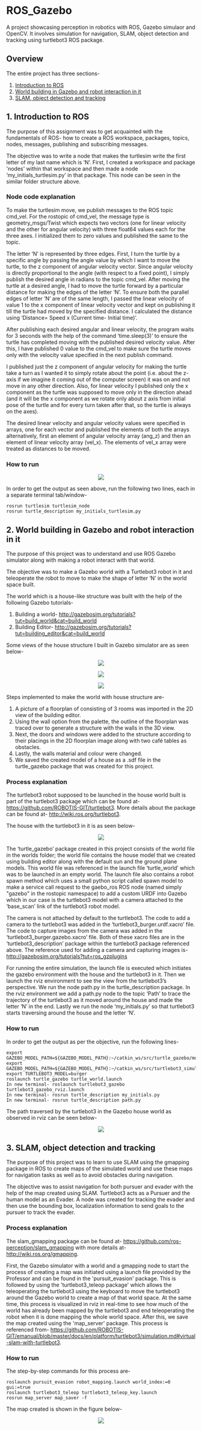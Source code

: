 # ROS_Gazebo
 A project showcasing perception in robotics with ROS, Gazebo simulaor and OpenCV. It involves simulation for navigation, SLAM, object detection and tracking using turtlebot3 ROS package.
 
## Overview
The entire project has three sections-
1. [Introduction to ROS](#1-introduction-to-ros)
2. [World building in Gazebo and robot interaction in it](#2-world-building-in-gazebo-and-robot-interaction-in-it)
3. [SLAM, object detection and tracking](#3-slam-object-detection-and-tracking)

## 1. Introduction to ROS
The purpose of this assignment was to get acquainted with the fundamentals of ROS- how to create a ROS workspace, packages, topics, nodes, messages, publishing and subscribing messages.

The objective was to write a node that makes the turtlesim write the first letter of my last name which is ‘N’. First, I created a workspace and package 'nodes' within that workspace and then made a node ‘my_initials_turtlesim.py’ in that package. This node can be seen in the similar folder structure above. 

### Node code explanation
To make the turtlesim move, we publish messages to the ROS topic cmd_vel. For the rostopic of cmd_vel, the message type is geometry_msgs/Twist which expects two vectors (one for linear velocity and the other for angular velocity) with three float64 values each for the three axes. I initialized them to zero values and published the same to the topic.
 
The letter ‘N’ is represented by three edges. First, I turn the turtle by a specific angle by passing the angle value by which I want to move the turtle, to the z component of angular velocity vector. Since angular velocity is directly proportional to the angle (with respect to a fixed point), I simply publish the desired angle in radians to the topic cmd_vel. After moving the turtle at a desired angle, I had to move the turtle forward by a particular distance for making the edges of the letter ‘N’. To ensure both the parallel edges of letter ‘N’ are of the same length, I passed the linear velocity of value 1 to the x component of linear velocity vector and kept on publishing it till the turtle had moved by the specified distance. I calculated the distance using ‘Distance= Speed x (Current time- Initial time)’.
 
After publishing each desired angular and linear velocity, the program waits for 3 seconds with the help of the command ‘time.sleep(3)’ to ensure the turtle has completed moving with the published desired velocity value. After this, I have published 0 value to the cmd_vel to make sure the turtle moves only with the velocity value specified in the next publish command. 

I published just the z component of angular velocity for making the turtle take a turn as I wanted it to simply rotate about the point (i.e. about the z-axis if we imagine it coming out of the computer screen) it was on and not move in any other direction. Also, for linear velocity I published only the x component as the turtle was supposed to move only in the direction ahead (and it will be the x component as we rotate only about z axis from initial pose of the turtle and for every turn taken after that, so the turtle is always on the axes). 

The desired linear velocity and angular velocity values were specified in arrays, one for each vector and published the elements of both the arrays alternatively, first an element of angular velocity array (ang_z) and then an element of linear velocity array (vel_x). The elements of vel_x array were treated as distances to be moved.

### How to run

<p align="center">
  <img src="images/turtlesim_letterN.PNG">
</p>

In order to get the output as seen above, run the following two lines, each in a separate terminal tab/window-

```
rosrun turtlesim turtlesim_node
rosrun turtle_description my_initials_turtlesim.py
```
## 2. World building in Gazebo and robot interaction in it
The purpose of this project was to understand and use ROS Gazebo simulator along with making a robot interact with that world. 

The objective was to make a Gazebo world with a Turtlebot3 robot in it and teleoperate the robot to move to make the shape of letter ‘N’ in the world space built.

The world which is a house-like structure was built with the help of the following Gazebo tutorials-
1.	Building a world- http://gazebosim.org/tutorials?tut=build_world&cat=build_world
2.	Building Editor- http://gazebosim.org/tutorials?tut=building_editor&cat=build_world

Some views of the house structure I built in Gazebo simulator are as seen below-

<p align="center">
  <img src="images/house1.png">
</p>
<p align="center">
  <img src="images/house2.png">
</p>
<p align="center">
  <img src="images/house3.png">
</p>

Steps implemented to make the world with house structure are-
1. A picture of a floorplan of consisting of 3 rooms was imported in the 2D view of the building editor. 
2. Using the wall option from the palette, the outline of the floorplan was traced over to generate a structure with the walls in the 3D view. 
3. Next, the doors and windows were added to the structure according to their placings in the 2D floorplan image along with two café tables as obstacles. 
4. Lastly, the walls material and colour were changed. 
5. We saved the created model of a house as a .sdf file in the turtle_gazebo package that was created for this project. 

### Process explanation

The turtlebot3 robot supposed to be launched in the house world built is part of the turtlebot3 package which can be found at- https://github.com/ROBOTIS-GIT/turtlebot3. More details about the package can be found at- http://wiki.ros.org/turtlebot3. 

The house with the turtlebot3 in it is as seen below-
<p align="center">
  <img src="images/house_turtlebot3.png">
</p>

The ‘turtle_gazebo’ package created in this project consists of the world file in the worlds folder; the world file contains the house model that we created using building editor along with the default sun and the ground plane models. This world file was referenced in the launch file ‘turtle_world’ which was to be launched in an empty world. The launch file also contains a robot spawn method which uses a small python script called spawn model to make a service call request to the gaebo_ros ROS node (named simply "gazebo" in the rostopic namespace) to add a custom URDF into Gazebo which in our case is the turtlebot3 model with a camera attached to the ‘base_scan’ link of the turtlebot3 robot model. 

The camera is not attached by default to the turtlebot3. The code to add a camera to the turtlebot3 was added in the ‘turtlebot3_burger.urdf.xacro’ file. The code to capture images from the camera was added in the ‘turtlebot3_burger.gazebo.xacro’ file. Both of these xacro files are in the ‘turtlebot3_description’ package within the turtlebot3 package referenced above. The reference used for adding a camera and capturing images is- http://gazebosim.org/tutorials?tut=ros_gzplugins

For running the entire simulation, the launch file is executed which initiates the gazebo environment with the house and the turtlebot3 in it. Then we launch the rviz environment to see the view from the turtlebot3’s perspective. We run the node path.py in the turtle_description package. In the rviz environment we add a path.py node to the topic ‘Path’ to trace the trajectory of the turtlebot3 as it moved around the house and made the letter ‘N’ in the end. Lastly we run the node ‘my_initials.py’ so that turtlebot3 starts traversing around the house and the letter ‘N’.

### How to run

In order to get the output as per the objective, run the following lines-
```
export GAZEBO_MODEL_PATH=${GAZEBO_MODEL_PATH}:~/catkin_ws/src/turtle_gazebo/models:~/catkin_ws/src/turtle_gazebo/worlds 
export GAZEBO_MODEL_PATH=${GAZEBO_MODEL_PATH}:~/catkin_ws/src/turtlebot3_simulations/turtlebot3_gazebo/models:~/catkin_ws/src/turtlebot3_simulations/turtlebot3_gazebo/worlds 
export TURTLEBOT3_MODEL=burger 
roslaunch turtle_gazebo turtle_world.launch 
In new terminal- roslaunch turtlebot3_gazebo turtlebot3_gazebo_rviz.launch 
In new terminal- rosrun turtle_description my_initials.py 
In new terminal- rosrun turtle_description path.py 
```

The path traversed by the turtlebot3 in the Gazebo house world as observed in rviz can be seen below-
<p align="center">
  <img src="images/rviz_output.png">
</p>

## 3. SLAM, object detection and tracking

The purpose of this project was to learn to use SLAM using the gmapping package in ROS to create maps of the simulated world and use these maps for navigation tasks as well as to avoid obstacles during navigation. 

The objective was to assist navigation for both pursuer and evader with the help of the map created using SLAM. Turtlebot3 acts as a Pursuer and the human model as an Evader. A node was created for tracking the evader and then use the bounding box, localization information to send goals to the pursuer to track the evader.

### Process explanation

The slam_gmapping package can be found at- https://github.com/ros-perception/slam_gmapping with more details at- http://wiki.ros.org/gmapping.

First, the Gazebo simulator with a world and a gmapping node to start the process of creating a map was initiated using a launch file provided by the Professor and can be found in the 'pursuit_evasion' package. This is followed by using the 'turtlebot3_teleop package' which allows the teleoperating the turtlebot3 using the keyboard to move the turtlebot3 around the Gazebo world to create a map of that world space. At the same time, this process is visualized in rviz in real-time to see how much of the world has already been mapped by the turtlebot3 and end teleoperating the robot when it is done mapping the whole world space. After this, we save the map created using the 'map_server' package. This process is referenced from- https://github.com/ROBOTIS-GIT/emanual/blob/master/docs/en/platform/turtlebot3/simulation.md#virtual-slam-with-turtlebot3.

### How to run

The step-by-step commands for this process are-
```
roslaunch pursuit_evasion robot_mapping.launch world_index:=0 gui:=true
roslaunch turtlebot3_teleop turtlebot3_teleop_key.launch
rosrun map_server map_saver -f
```

The map created is shown in the figure below-
<p align="center">
  <img src="images/SLAM_map.png">
</p>
